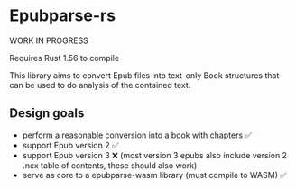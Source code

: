 # Epubparse-rs

WORK IN PROGRESS

Requires Rust 1.56 to compile

This library aims to convert Epub files into text-only Book structures
that can be used to do analysis of the contained text.

## Design goals
- perform a reasonable conversion into a book with chapters ✅
- support Epub version 2 ✅
- support Epub version 3 ❌ 
  (most version 3 epubs also include version 2 .ncx table of contents, these should also work)
- serve as core to a epubparse-wasm library (must compile to WASM) ✅